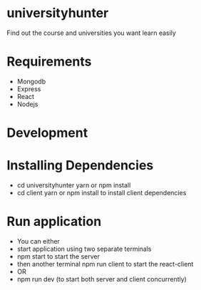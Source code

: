 # universityhunter
Find out the course and universities you want learn easily

# Requirements
* 	Mongodb
* 	Express
*   React
* 	Nodejs

# Development

# Installing Dependencies
*  cd universityhunter yarn or npm install
* cd client yarn or npm install to install client dependencies
# Run application
* You can either
* start application using two separate terminals 
* npm start to start the server 
* then another terminal npm run client to start the react-client
* OR 
* npm run dev (to start both server and client concurrently)


